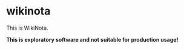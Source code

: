 # wikinota
This is WikiNota.

**This is exploratory software and not suitable for production usage!**
